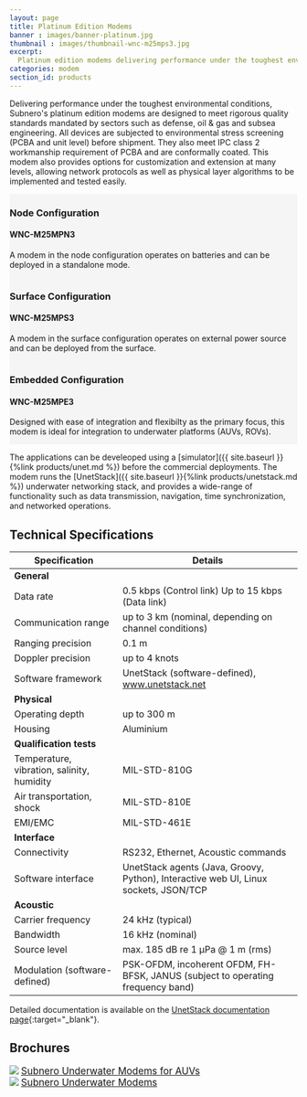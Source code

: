 ```yaml
---
layout: page
title: Platinum Edition Modems
banner : images/banner-platinum.jpg
thumbnail : images/thumbnail-wnc-m25mps3.jpg
excerpt:
  Platinum edition modems delivering performance under the toughest environmental conditions
categories: modem
section_id: products
---
```


Delivering performance under the toughest environmental conditions, Subnero's platinum edition modems are designed to meet rigorous quality standards mandated by sectors such as defense, oil & gas and subsea engineering. All devices are subjected to environmental stress screening (PCBA and unit level) before shipment. They also meet IPC class 2 workmanship requirement of PCBA and are conformally coated. This modem also provides options for customization and extension at many levels, allowing network protocols as well as physical layer algorithms to be implemented and tested easily.

<div class='full' style='background: #f5f5f5'>
	<div class ='product' style='width:98.7%'>
		<img alt="" src="{{site.baseurl}}/images/boxart-wnc-m25mpn3.jpg"/>
		<div class='small-3 columns'>     
		</div>
		<div class='small-8 columns'>
			<div class='content'>
				<h3 style="text-transform: none;">Node Configuration</h3>
        <h4 style="text-transform: none;">WNC-M25MPN3</h4>
				<p>A modem in the node configuration operates on batteries and can be deployed in a standalone mode.</p>
			</div>
		</div>
	</div>


  <div class ='product' style='background:#F5F5F5;'>
  		<div class='small-8 columns'>
  			<div class='content'>
  				<h3 style="text-transform: none;">Surface Configuration</h3>
          <h4 style="text-transform: none;">WNC-M25MPS3</h4>
  				<p>A modem in the surface configuration operates on external power source and can be deployed from the surface.</p>
  			</div>
  		</div>
  		<div class='small-3 columns'>
  			<img style='float:right;margin-bottom: 0 auto' alt="" src="{{site.baseurl}}/images/boxart-wnc-m25mps3.png"/>
  		</div>
  </div> 

  <div class ='product' style='width:98.7%;'>
  		<img class='img-rounded' alt="" src="{{site.baseurl}}/images/boxart-wnc-m25mpe3.jpg"/>
  		<div class='small-3 columns'>      
  		</div>
  		<div class='small-8 columns'>
  			<div class='content'>
  				<h3 style="text-transform: none;">Embedded Configuration</h3>
          <h4 style="text-transform: none;">WNC-M25MPE3</h4>
  				<p>Designed with ease of integration and flexibilty as the primary focus, this modem is ideal for integration to underwater platforms (AUVs, ROVs).</p>
  			</div>
  		</div>
  </div>
</div>

<div class='two spacing'></div>

The applications can be develeoped using a [simulator]({{ site.baseurl }}{%link products/unet.md %}) before the commercial deployments. The modem runs the [UnetStack]({{ site.baseurl }}{%link products/unetstack.md %}) underwater networking stack, and provides a wide-range of functionality such as data transmission, navigation, time synchronization, and networked operations.

## Technical Specifications

|  Specification                |  Details                                                                             |
| ------------------------------| -------------------------------------------------------------------------------------|
|  **General**                  |                                                                                      |
|  Data rate                    |  0.5 kbps (Control link) Up to 15 kbps (Data link)                                   |
|  Communication range          |  up to 3 km (nominal, depending on channel conditions)                               |
|  Ranging precision            |  0.1 m                                                                               |
|  Doppler precision            |  up to 4 knots                                                                       |
|  Software framework           |  UnetStack (software-defined), www.unetstack.net                                     |
|  **Physical**                 |                                                                                      |
|  Operating depth              |  up to 300 m                                                                         |
|  Housing                      |  Aluminium                                                                           |
|  **Qualification tests**      |                                                                                      |
|  Temperature, vibration, salinity, humidity              |  MIL-STD-810G                                             |
|  Air transportation, shock    |  MIL-STD-810E                                                                        |
|  EMI/EMC                      |  MIL-STD-461E                                                                        |
|  **Interface**                |                                                                                      |
|  Connectivity                 |  RS232, Ethernet, Acoustic commands                                                  |
|  Software interface           |  UnetStack agents (Java, Groovy, Python), Interactive web UI, Linux sockets, JSON/TCP|
|  **Acoustic**                 |                                                                                      |
|  Carrier frequency            |  24 kHz (typical)                                                                    |
|  Bandwidth                    |  16 kHz (nominal)                                                                    |
|  Source level                 |  max. 185 dB re 1 μPa @ 1 m (rms)                                                    |
|  Modulation (software-defined)|  PSK-OFDM, incoherent OFDM, FH-BFSK, JANUS (subject to operating frequency band)     |


Detailed documentation is available on the [UnetStack documentation page](https://www.unetstack.net/docs.html){:target="_blank"}.

<h2>Brochures</h2>
<div class="brochure-container">
  <a href="{{site.baseurl}}/brochures/subnero-modemforauv.pdf"><img class="brochure-thumb" src="{{site.baseurl}}/brochures/auv.jpg"></a>
  <a href="{{site.baseurl}}/brochures/subnero-modemforauv.pdf" style="font-size: 1.2em;">Subnero Underwater Modems for AUVs</a>
</div>
<div class="brochure-container">
  <a href="{{site.baseurl}}/brochures/subnero-modem.pdf"><img class="brochure-thumb" src="{{site.baseurl}}/brochures/modem.jpg"></a>
  <a href="{{site.baseurl}}/brochures/subnero-modem.pdf" style="font-size: 1.2em;">Subnero Underwater Modems</a>
</div>
